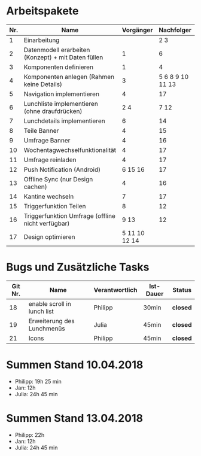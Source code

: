 # Arbeitspakete

**Nr.**|**Name**|**Vorgänger**|**Nachfolger**|**Verantwortlich**|**Ist-Dauer**|**Deadline**|**Status**|
-----|-----|-----|-----|-----|----|---|---|
1|Einarbeitung| |2 3|Julia/Jan|2h/?|21.03.2018|
2|Datenmodell erarbeiten (Konzept) + mit Daten füllen|1|6|Philipp/Julia|40min/240min|21.03.2018|**closed**|
3|Komponenten definieren|1|4|Philipp|30min|21.03.2018|**closed**|
4|Komponenten anlegen (Rahmen  keine Details)|3|5 6 8 9 10 11 13|Phlipp|30min|21.03.2018|**closed**|
5|Navigation implementieren|4|17|Philipp|120min|04.04.2018|**closed**|
6|Lunchliste implementieren (ohne draufdrücken)|2 4|7 12|Philipp|90min|04.04.2018|**closed**|
7|Lunchdetails implementieren|6|14|Philipp|90min|04.04.2018|**closed**|
8|Teile Banner|4|15|Jan|6h|04.04.2018|**closed**|
9|Umfrage Banner|4|16|Jan|6h|04.04.2018|**closed**|
10|Wochentagwechselfunktionalität|4|17|Philipp|90min|04.04.2018|**closed**|
11|Umfrage reinladen|4|17|Philipp|50min|11.04.2018|**closed**|
12|Push Notification (Android)|6 15 16|17|Julia/Philipp|18h/10h|04.04.2018|**closed**|
13|Offline Sync (nur Design cachen)|4|16| ||28.03.2018|
14|Kantine wechseln|7|17|Philipp|45min|11.04.2018|**closed**|
15|Triggerfunktion Teilen|8|12|Jan||04.04.2018|
16|Triggerfunktion Umfrage (offline nicht verfügbar)|9 13|12|Jan||04.04.2018|
17|Design optimieren|5 11 10 12 14||||13.04.2018|

# Bugs und Zusätzliche Tasks

**Git Nr.**|**Name**|**Verantwortlich**|**Ist-Dauer**|**Status**|
-----|-----|-----|-----|-----|
18|enable scroll in lunch list|Philipp|30min|**closed**|
19|Erweiterung des Lunchmenüs|Julia|45min|**closed**|
21|Icons|Philipp|45min|**closed**|


# Summen Stand 10.04.2018

- Philipp: 19h 25 min
- Jan: 12h
- Julia: 24h 45 min

# Summen Stand 13.04.2018

- Philipp: 22h
- Jan: 12h
- Julia: 24h 45 min